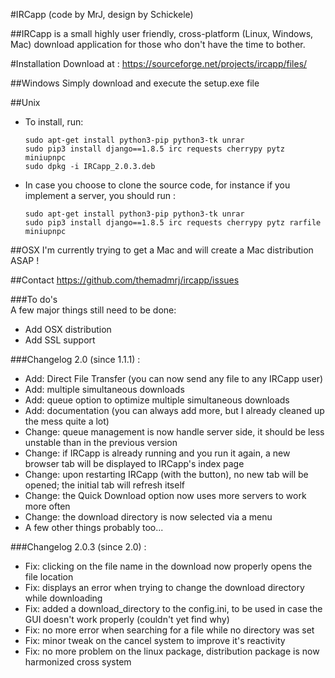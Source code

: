 #IRCapp (code by MrJ, design by Schickele)

##IRCapp is a small highly user friendly, cross-platform (Linux, Windows, Mac) download application for those who don't have the time to bother.

#Installation
Download at : <https://sourceforge.net/projects/ircapp/files/>

##Windows
Simply download and execute the setup.exe file

##Unix
*   To install, run:         
     
        sudo apt-get install python3-pip python3-tk unrar
        sudo pip3 install django==1.8.5 irc requests cherrypy pytz miniupnpc
        sudo dpkg -i IRCapp_2.0.3.deb
*   In case you choose to clone the source code, for instance if you implement a server, you should run :

        sudo apt-get install python3-pip python3-tk unrar       
        sudo pip3 install django==1.8.5 irc requests cherrypy pytz rarfile miniupnpc
##OSX
I'm currently trying to get a Mac and will create a Mac distribution ASAP !

##Contact
https://github.com/themadmrj/ircapp/issues

###To do's  
A few major things still need to be done:  

*   Add OSX distribution
*   Add SSL support

###Changelog 2.0 (since 1.1.1) :
*   Add: Direct File Transfer (you can now send any file to any IRCapp user)
*   Add: multiple simultaneous downloads
*   Add: queue option to optimize multiple simultaneous downloads
*   Add: documentation (you can always add more, but I already cleaned up the mess quite a lot)
*   Change: queue management is now handle server side, it should be less unstable than in the previous version
*   Change: if IRCapp is already running and you run it again, a new browser tab will be displayed to IRCapp's index page
*   Change: upon restarting IRCapp (with the button), no new tab will be opened; the initial tab will refresh itself
*   Change: the Quick Download option now uses more servers to work more often
*   Change: the download directory is now selected via a menu
*   A few other things probably too...

###Changelog 2.0.3 (since 2.0) :
*   Fix: clicking on the file name in the download now properly opens the file location
*   Fix: displays an error when trying to change the download directory while downloading
*   Fix: added a download_directory to the config.ini, to be used in case the GUI doesn't work properly (couldn't yet find why)
*   Fix: no more error when searching for a file while no directory was set
*   Fix: minor tweak on the cancel system to improve it's reactivity
*   Fix: no more problem on the linux package, distribution package is now harmonized cross system
